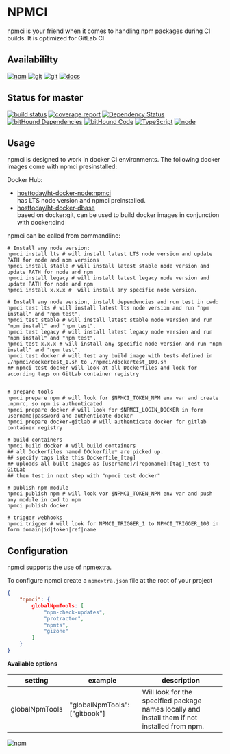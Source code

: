 # NPMCI
npmci is your friend when it comes to handling npm packages during CI builds. It is optimized for GitLab CI

## Availabililty
[![npm](https://push.rocks/assets/repo-button-npm.svg)](https://www.npmjs.com/package/npmci)
[![git](https://push.rocks/assets/repo-button-git.svg)](https://gitlab.com/pushrocks/npmci)
[![git](https://push.rocks/assets/repo-button-mirror.svg)](https://github.com/pushrocks/npmci)
[![docs](https://push.rocks/assets/repo-button-docs.svg)](https://pushrocks.gitlab.io/npmci/docs)

## Status for master
[![build status](https://gitlab.com/pushrocks/npmci/badges/master/build.svg)](https://gitlab.com/pushrocks/npmci/commits/master)
[![coverage report](https://gitlab.com/pushrocks/npmci/badges/master/coverage.svg)](https://gitlab.com/pushrocks/npmci/commits/master)
[![Dependency Status](https://david-dm.org/pushrocks/npmci.svg)](https://david-dm.org/pushrocks/npmci)
[![bitHound Dependencies](https://www.bithound.io/github/pushrocks/npmci/badges/dependencies.svg)](https://www.bithound.io/github/pushrocks/npmci/master/dependencies/npm)
[![bitHound Code](https://www.bithound.io/github/pushrocks/npmci/badges/code.svg)](https://www.bithound.io/github/pushrocks/npmci)
[![TypeScript](https://img.shields.io/badge/TypeScript-2.x-blue.svg)](https://nodejs.org/dist/latest-v6.x/docs/api/)
[![node](https://img.shields.io/badge/node->=%206.x.x-blue.svg)](https://nodejs.org/dist/latest-v6.x/docs/api/)

## Usage
npmci is designed to work in docker CI environments. The following docker images come with npmci presinstalled:

Docker Hub:

* [hosttoday/ht-docker-node:npmci](https://hub.docker.com/r/hosttoday/ht-docker-node/)  
has LTS node version and npmci preinstalled.
* [hosttoday/ht-docker-dbase](https://hub.docker.com/r/hosttoday/ht-docker-dbase/)  
based on docker:git, can be used to build docker images in conjunction with docker:dind

npmci can be called from commandline:
```shell
# Install any node version:
npmci install lts # will install latest LTS node version and update PATH for node and npm versions
npmci install stable # will install latest stable node version and update PATH for node and npm
npmci install legacy # will install latest legacy node version and update PATH for node and npm
npmci install x.x.x #  will install any specific node version.

# Install any node version, install dependencies and run test in cwd:
npmci test lts # will install latest lts node version and run "npm install" and "npm test".
npmci test stable # will install latest stable node version and run "npm install" and "npm test".
npmci test legacy # will install latest legacy node version and run "npm install" and "npm test".
npmci test x.x.x # will install any specific node version and run "npm install" and "npm test".
npmci test docker # will test any build image with tests defined in ./npmci/dockertest_1.sh to ./npmci/dockertest_100.sh
## npmci test docker will look at all Dockerfiles and look for according tags on GitLab container registry


# prepare tools
npmci prepare npm # will look for $NPMCI_TOKEN_NPM env var and create .npmrc, so npm is authenticated
npmci prepare docker # will look for $NPMCI_LOGIN_DOCKER in form username|password and authenticate docker
npmci prepare docker-gitlab # will authenticate docker for gitlab container registry

# build containers
npmci build docker # will build containers
## all Dockerfiles named DOckerfile* are picked up.
## specify tags lake this Dockerfile_[tag]
## uploads all built images as [username]/[reponame]:[tag]_test to GitLab
## then test in next step with "npmci test docker"

# publish npm module
npmci publish npm # will look vor $NPMCI_TOKEN_NPM env var and push any module in cwd to npm
npmci publish docker

# trigger webhooks
npmci trigger # will look for NPMCI_TRIGGER_1 to NPMCI_TRIGGER_100 in form domain|id|token|ref|name  
```

## Configuration
npmci supports the use of npmextra.

To configure npmci create a `npmextra.json` file at the root of your project

```json
{
    "npmci": {
        globalNpmTools: [
            "npm-check-updates",
            "protractor",
            "npmts",
            "gizone"
        ]
    }
}
```

**Available options**

setting | example | description
--- | --- | ---
globalNpmTools | "globalNpmTools": ["gitbook"] | Will look for the specified package names locally and install them if not installed from npm. 

[![npm](https://push.rocks/assets/repo-header.svg)](https://push.rocks)
